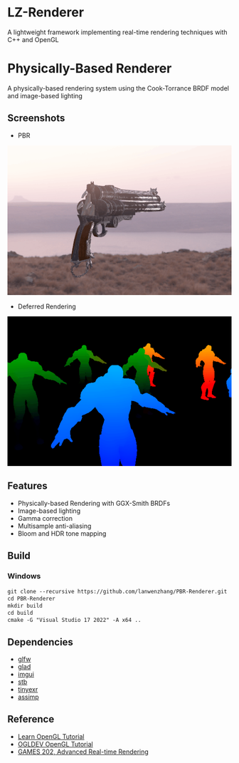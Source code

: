 # LZ-Renderer
A lightweight framework implementing real-time rendering techniques with C++ and OpenGL

# Physically-Based Renderer

A physically-based rendering system using the Cook-Torrance BRDF model and image-based lighting

## Screenshots
* PBR

![LZ-Renderer](data/screenshot_01.gif)


* Deferred Rendering

![LZ-Renderer](data/screenshot_02.gif)


## Features
* Physically-based Rendering with GGX-Smith BRDFs
* Image-based lighting
* Gamma correction
* Multisample anti-aliasing
* Bloom and HDR tone mapping

## Build

### Windows
```
git clone --recursive https://github.com/lanwenzhang/PBR-Renderer.git
cd PBR-Renderer
mkdir build
cd build
cmake -G "Visual Studio 17 2022" -A x64 ..
```

## Dependencies
* [glfw](https://github.com/glfw/glfw)
* [glad](https://glad.dav1d.de/)
* [imgui](https://github.com/ocornut/imgui)
* [stb](https://github.com/nothings/stb)
* [tinyexr](https://github.com/syoyo/tinyexr)
* [assimp](https://github.com/assimp/assimp)

## Reference
* [Learn OpenGL Tutorial](https://learnopengl.com)
* [OGLDEV OpenGL Tutorial](https://ogldev.org)
* [GAMES 202, Advanced Real-time Rendering](https://sites.cs.ucsb.edu/~lingqi/teaching/games202.html)
